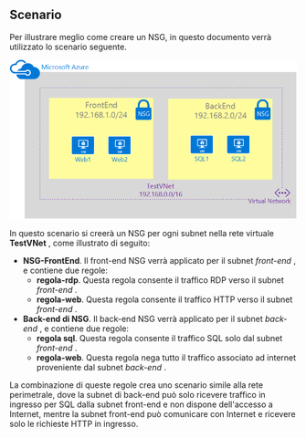 ## <a name="scenario"></a>Scenario
Per illustrare meglio come creare un NSG, in questo documento verrà utilizzato lo scenario seguente.

![Scenario di una rete virtuale](./media/virtual-networks-create-nsg-scenario-include/figure1.png)

In questo scenario si creerà un NSG per ogni subnet nella rete virtuale **TestVNet** , come illustrato di seguito: 

* **NSG-FrontEnd**. Il front-end NSG verrà applicato per il subnet *front-end* , e contiene due regole:    
  * **regola-rdp**. Questa regola consente il traffico RDP verso il subnet *front-end* .
  * **regola-web**. Questa regola consente il traffico HTTP verso il subnet *front-end* .
* **Back-end di NSG**. Il back-end NSG verrà applicato per il subnet *back-end* , e contiene due regole:    
  * **regola sql**. Questa regola consente il traffico SQL solo dal subnet *front-end* .
  * **regola-web**. Questa regola nega tutto il traffico associato ad internet proveniente dal subnet *back-end* .

La combinazione di queste regole crea uno scenario simile alla rete perimetrale, dove la subnet di back-end può solo ricevere traffico in ingresso per SQL dalla subnet front-end e non dispone dell'accesso a Internet, mentre la subnet front-end può comunicare con Internet e ricevere solo le richieste HTTP in ingresso.



<!--HONumber=Nov16_HO3-->


